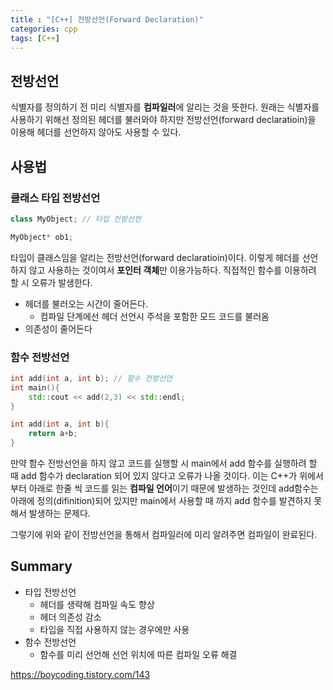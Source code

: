 ```yaml
---
title : "[C++] 전방선언(Forward Declaration)"
categories: cpp
tags: [C++]
---
```


## 전방선언
식별자를 정의하기 전 미리 식별자를 **컴파일러**에 알리는 것을 뜻한다.
원래는 식별자를 사용하기 위해선 정의된 헤더를 불러와야 하지만 전방선언(forward declaratioin)을 이용해 헤더를 선언하지 않아도 사용할 수 있다.

## 사용법
### 클래스 타입 전방선언
```cpp
class MyObject; // 타입 전방선언

MyObject* ob1;
```
타입이 클래스임을 알리는 전방선언(forward declaratioin)이다. 이렇게 헤더를 선언하지 않고 사용하는 것이여서 **포인터 객체**만 이용가능하다. 직접적인 함수를 이용하려 할 시 오류가 발생한다.

- 헤더를 불러오는 시간이 줄어든다.
	- 컴파일 단계에선 헤더 선언시 주석을 포함한 모드 코드를 불러옴
- 의존성이 줄어든다

### 함수 전방선언
```cpp
int add(int a, int b); // 함수 전방선언
int main(){
	std::cout << add(2,3) << std::endl;
}

int add(int a, int b){
	return a+b;
}
```
만약 함수 전방선언을 하지 않고 코드를 실행할 시 main에서 add 함수를 실행하려 할 때 add 함수가 declaration 되어 있지 않다고 오류가 나올 것이다. 이는 C++가 위에서 부터 아래로 한줄 씩 코드를 읽는 **컴파일 언어**이기 때문에 발생하는 것인데 add함수는 아래에 정의(difinition)되어 있지만 main에서 사용할 때 까지 add 함수를 발견하지 못해서 발생하는 문제다.

그렇기에 위와 같이 전방선언을 통해서 컴파일러에 미리 알려주면 컴파일이 완료된다.


## Summary
- 타입 전방선언
	- 헤더를 생략해 컴파일 속도 향상
	- 헤더 의존성 감소
	- 타입을 직접 사용하지 않는 경우에만 사용
- 함수 전방선언
	- 함수를 미리 선언해 선언 위치에 따른 컴파일 오류 해결


<div class="Reference">
<div class="callout-header"> </div>
<p>
<a href="https://boycoding.tistory.com/143">https://boycoding.tistory.com/143</a>
</p>
</div>
